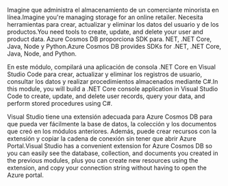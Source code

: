 <span data-ttu-id="7a9dd-101">Imagine que administra el almacenamiento de un comerciante minorista en línea.</span><span class="sxs-lookup"><span data-stu-id="7a9dd-101">Imagine you're managing storage for an online retailer.</span></span> <span data-ttu-id="7a9dd-102">Necesita herramientas para crear, actualizar y eliminar los datos del usuario y de los productos.</span><span class="sxs-lookup"><span data-stu-id="7a9dd-102">You need tools to create, update, and delete your user and product data.</span></span> <span data-ttu-id="7a9dd-103">Azure Cosmos DB proporciona SDK para. NET, .NET Core, Java, Node y Python.</span><span class="sxs-lookup"><span data-stu-id="7a9dd-103">Azure Cosmos DB provides SDKs for .NET, .NET Core, Java, Node, and Python.</span></span>

<span data-ttu-id="7a9dd-104">En este módulo, compilará una aplicación de consola .NET Core en Visual Studio Code para crear, actualizar y eliminar los registros de usuario, consultar los datos y realizar procedimientos almacenados mediante C#.</span><span class="sxs-lookup"><span data-stu-id="7a9dd-104">In this module, you will build a .NET Core console application in Visual Studio Code to create, update, and delete user records, query your data, and perform stored procedures using C#.</span></span>

<span data-ttu-id="7a9dd-105">Visual Studio tiene una extensión adecuada para Azure Cosmos DB para que pueda ver fácilmente la base de datos, la colección y los documentos que creó en los módulos anteriores. Además, puede crear recursos con la extensión y copiar la cadena de conexión sin tener que abrir Azure Portal.</span><span class="sxs-lookup"><span data-stu-id="7a9dd-105">Visual Studio has a convenient extension for Azure Cosmos DB so you can easily see the database, collection, and documents you created in the previous modules, plus you can create new resources using the extension, and copy your connection string without having to open the Azure portal.</span></span>
